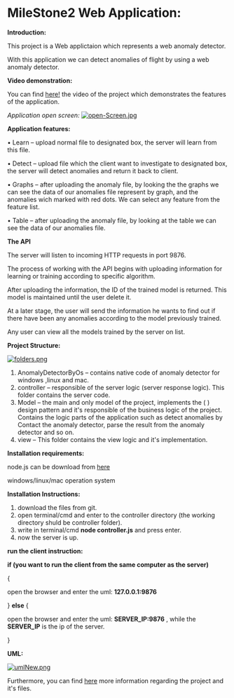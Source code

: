 # MileStone2 Web Application:
**Introduction:**

This project is a Web applictaion which represents a web anomaly detector.

With this application we can detect anomalies of flight by using a web anomaly detector.

**Video demonstration:**

You can find [here!](https://www.youtube.com/watch?v=VPJ-5CoDj1M) the video of the project which demonstrates the features of the application.

_Application open screen:_
[![open-Screen.jpg](https://i.postimg.cc/ZKkwX0Dy/open-Screen.jpg)](https://postimg.cc/K4N7McbZ)

__Application features:__

•	Learn – upload normal file to designated box, the server will learn from this file.

•	Detect – upload file which the client want to investigate to designated box, the server will detect anomalies and return it back to client.

•	Graphs – after uploading the anomaly file, by looking the the graphs we can see the data of our anomalies file represent by graph, and the anomalies wich marked with red dots.
We can select any feature from the feature list.

•	Table – after uploading the anomaly file, by looking at the table we can see the data of our anomalies file.

__The API__

The server will listen to incoming HTTP requests in port 9876.

The process of working with the API begins with uploading information for learning or training according to specific algorithm.

After uploading the information, the ID of the trained model is returned. This model is maintained until the user delete it.

At a later stage, the user will send the information he wants to find out if there have been any anomalies according to the model previously trained.

Any user can view all the models trained by the server on list.

__Project Structure:__

[![folders.png](https://i.postimg.cc/sD0tB3nj/folders.png)](https://postimg.cc/KRB9whSw)

1)	AnomalyDetectorByOs –
contains native code of anomaly detector for windows ,linux and mac.
2)	controller – 
responsible of the server logic (server response logic).
This folder contains the server code. 
3)	Model –
the main and only model of the project, implements the ( ) design pattern and it's responsible of the business logic of the project.
Contains the logic parts of the application such as detect anomalies by Contact the anomaly detector, parse the result from the anomaly detector and so on.
4)	view – 
This folder contains the view logic and it's implementation.

__Installation requirements:__

node.js can be download from [here](https://nodejs.org/en/)

windows/linux/mac operation system

__Installation Instructions:__

1) download the files from git.
2) open terminal/cmd and enter to the controller directory (the working directory shuld be controller folder).
3) write in terminal/cmd __node controller.js__ and press enter.
4) now the server is up.

__run the client instruction:__

__if (you want to run the client from the same computer as the server)__ 

 {
 
 open the browser and enter the uml: __127.0.0.1:9876__ 
 
 }
 __else__ {
 
  open the browser and enter the uml: __SERVER_IP:9876__ , while the __SERVER_IP__ is the ip of the server.
  
 }

__UML:__

[![umlNew.png](https://i.postimg.cc/XvnfF9Bb/umlNew.png)](https://postimg.cc/k2hRP6y1)

Furthermore, you can find [here](https://github.com/gavrielSorek/advenceProgrammingMilestone2/tree/main/documentation) more information regarding the project and it's files.
